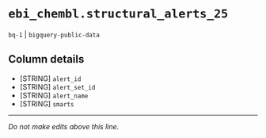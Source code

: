 # `ebi_chembl.structural_alerts_25`
`bq-1` | `bigquery-public-data`

## Column details
* [STRING]    `alert_id`
* [STRING]    `alert_set_id`
* [STRING]    `alert_name`
* [STRING]    `smarts`

-------------------------------------------------------------------------------
*Do not make edits above this line.*
